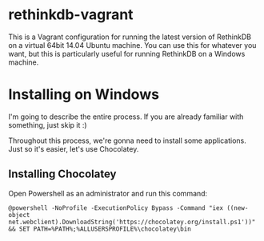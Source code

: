 # rethinkdb-vagrant

This is a Vagrant configuration for running the latest version of RethinkDB on a virtual 64bit 14.04 Ubuntu machine. You can use this for whatever you want, but this is particularly useful for running RethinkDB on a Windows machine.

# Installing on Windows

I'm going to describe the entire process. If you are already familiar with something, just skip it :)

Throughout this process, we're gonna need to install some applications. Just so it's easier, let's use Chocolatey.

Installing Chocolatey
--

Open Powershell as an administrator and run this command:

    @powershell -NoProfile -ExecutionPolicy Bypass -Command "iex ((new-object net.webclient).DownloadString('https://chocolatey.org/install.ps1'))" && SET PATH=%PATH%;%ALLUSERSPROFILE%\chocolatey\bin
